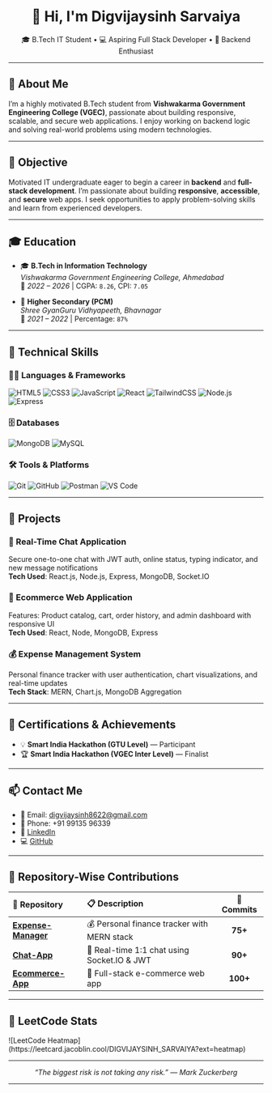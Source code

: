 <h1 align="center">👋 Hi, I'm Digvijaysinh Sarvaiya</h1>

<p align="center">
  🎓 B.Tech IT Student • 💻 Aspiring Full Stack Developer • 🔐 Backend Enthusiast
</p>

---

## 📌 About Me

I’m a highly motivated B.Tech student from **Vishwakarma Government Engineering College (VGEC)**, passionate about building responsive, scalable, and secure web applications. I enjoy working on backend logic and solving real-world problems using modern technologies.

---

## 🎯 Objective

Motivated IT undergraduate eager to begin a career in **backend** and **full-stack development**. I’m passionate about building **responsive**, **accessible**, and **secure** web apps. I seek opportunities to apply problem-solving skills and learn from experienced developers.

---

## 🎓 Education

- 🎓 **B.Tech in Information Technology**  
  *Vishwakarma Government Engineering College, Ahmedabad*  
  📅 *2022 – 2026* | CGPA: `8.26`, CPI: `7.05`

- 🏫 **Higher Secondary (PCM)**  
  *Shree GyanGuru Vidhyapeeth, Bhavnagar*  
  📅 *2021 – 2022* | Percentage: `87%`

---

## 💼 Technical Skills

### 👨‍💻 Languages & Frameworks
![HTML5](https://img.shields.io/badge/HTML5-e34c26?style=flat&logo=html5&logoColor=white)
![CSS3](https://img.shields.io/badge/CSS3-1572B6?style=flat&logo=css3&logoColor=white)
![JavaScript](https://img.shields.io/badge/JavaScript-F7DF1E?style=flat&logo=javascript&logoColor=black)
![React](https://img.shields.io/badge/React-20232a?style=flat&logo=react&logoColor=61dafb)
![TailwindCSS](https://img.shields.io/badge/Tailwind-06B6D4?style=flat&logo=tailwindcss&logoColor=white)
![Node.js](https://img.shields.io/badge/Node.js-339933?style=flat&logo=node.js&logoColor=white)
![Express](https://img.shields.io/badge/Express.js-000000?style=flat&logo=express&logoColor=white)

### 🗄️ Databases
![MongoDB](https://img.shields.io/badge/MongoDB-4EA94B?style=flat&logo=mongodb&logoColor=white)
![MySQL](https://img.shields.io/badge/MySQL-005C84?style=flat&logo=mysql&logoColor=white)

### 🛠️ Tools & Platforms
![Git](https://img.shields.io/badge/Git-F05032?style=flat&logo=git&logoColor=white)
![GitHub](https://img.shields.io/badge/GitHub-181717?style=flat&logo=github&logoColor=white)
![Postman](https://img.shields.io/badge/Postman-FF6C37?style=flat&logo=postman&logoColor=white)
![VS Code](https://img.shields.io/badge/VSCode-007ACC?style=flat&logo=visual-studio-code&logoColor=white)

---

## 🚀 Projects

### 📲 Real-Time Chat Application  
Secure one-to-one chat with JWT auth, online status, typing indicator, and new message notifications  
**Tech Used**: React.js, Node.js, Express, MongoDB, Socket.IO  

### 🛒 Ecommerce Web Application  
Features: Product catalog, cart, order history, and admin dashboard with responsive UI  
**Tech Used**: React, Node, MongoDB, Express  

### 💰 Expense Management System  
Personal finance tracker with user authentication, chart visualizations, and real-time updates  
**Tech Stack**: MERN, Chart.js, MongoDB Aggregation

---

## 🏅 Certifications & Achievements

- 💡 **Smart India Hackathon (GTU Level)** — Participant  
- 🏆 **Smart India Hackathon (VGEC Inter Level)** — Finalist

---

## 📫 Contact Me

- 📧 Email: [digvijaysinh8622@gmail.com](mailto:digvijaysinh8622@gmail.com)  
- 📱 Phone: +91 99135 96339  
- 💼 [LinkedIn](https://www.linkedin.com/in/your-profile-url)  
- 💻 [GitHub](https://github.com/digvijaysinh12)

---

## 📂 Repository-Wise Contributions

<table>
  <thead>
    <tr>
      <th align="left">📁 Repository</th>
      <th align="left">📋 Description</th>
      <th align="center">🔢 Commits</th>
    </tr>
  </thead>
  <tbody>
    <tr>
      <td><a href="https://github.com/digvijaysinh12/Expense-Manager"><b>Expense-Manager</b></a></td>
      <td>💰 Personal finance tracker with MERN stack</td>
      <td align="center"><b>75+</b></td>
    </tr>
    <tr>
      <td><a href="https://github.com/digvijaysinh12/Chat-App"><b>Chat-App</b></a></td>
      <td>💬 Real-time 1:1 chat using Socket.IO & JWT</td>
      <td align="center"><b>90+</b></td>
    </tr>
    <tr>
      <td><a href="https://github.com/digvijaysinh12/Ecommerce-App"><b>Ecommerce-App</b></a></td>
      <td>🛒 Full-stack e-commerce web app</td>
      <td align="center"><b>100+</b></td>
    </tr>
  </tbody>
</table>


---

## 🧠 LeetCode Stats

<p align="center">
</p>
  ![LeetCode Heatmap](https://leetcard.jacoblin.cool/DIGVIJAYSINH_SARVAIYA?ext=heatmap)


---


<p align="center"><i>“The biggest risk is not taking any risk.” — Mark Zuckerberg</i></p>


---

